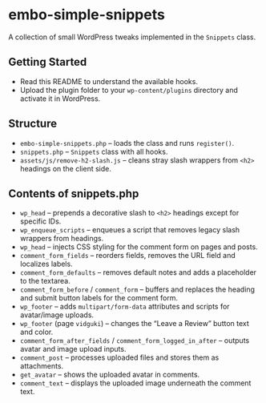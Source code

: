 # embo-simple-snippets

A collection of small WordPress tweaks implemented in the `Snippets` class.

## Getting Started

- Read this README to understand the available hooks.
- Upload the plugin folder to your `wp-content/plugins` directory and activate it in WordPress.

## Structure

- `embo-simple-snippets.php` – loads the class and runs `register()`.
- `snippets.php` – `Snippets` class with all hooks.
- `assets/js/remove-h2-slash.js` – cleans stray slash wrappers from `<h2>` headings on the client side.

## Contents of snippets.php

- `wp_head` – prepends a decorative slash to `<h2>` headings except for specific IDs.
- `wp_enqueue_scripts` – enqueues a script that removes legacy slash wrappers from headings.
- `wp_head` – injects CSS styling for the comment form on pages and posts.
- `comment_form_fields` – reorders fields, removes the URL field and localizes labels.
- `comment_form_defaults` – removes default notes and adds a placeholder to the textarea.
- `comment_form_before` / `comment_form` – buffers and replaces the heading and submit button labels for the comment form.
- `wp_footer` – adds `multipart/form-data` attributes and scripts for avatar/image uploads.
- `wp_footer` (page `vidguki`) – changes the “Leave a Review” button text and color.
- `comment_form_after_fields` / `comment_form_logged_in_after` – outputs avatar and image upload inputs.
- `comment_post` – processes uploaded files and stores them as attachments.
- `get_avatar` – shows the uploaded avatar in comments.
- `comment_text` – displays the uploaded image underneath the comment text.

